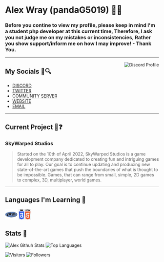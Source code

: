 # Alex Wray (pandaG5019) 👋😇
### Before you contine to view my profile, please keep in mind I'm a student php developer at this current time, Therefore, I ask you not judge me on my mistakes or inconsistencies, Rather you show support/inform me on how I may improve! - Thank You.

***

<div align="left"></div>
<a href="https://discord.com/users/670831469404618763"> 
    <img align=right alt="Discord Profile" src="https://lanyard.cnrad.dev/api/670831469404618763">
</a>

## My Socials 🧩🔍
* [DISCORD](https://discord.com/users/670831469404618763)
* [TWITTER](https://twitter.com/AlexWra30490350)
* [COMMUNITY SERVER](https://discord.gg/6RpMF9T8XE)
* [WEBSITE](https://google.com/)
* [EMAIL](mailto:alewray1070@gmail.com)

***

## Current Project 👀❓
### **SkyWarped Studios**
> Started on the 10th of April 2022, SkyWarped Studios is a game development company dedicated to creating fun and intriguing games for all to play. Our goal is to continue updating and producing new state-of-the-art games that push the boundaries of what is thought to be impossible. Games, that can range from small, simple, 2D games to complex, 3D, multiplayer, world games.
***
## Languages I'm Learning 💖
<img src="assets/php-logo.png" alt="PHP Logo" height=35 width=40> <img src="assets/css-html-logo.png" alt="PHP Logo" height=35 width=40>

## Stats 🐼
![Alex Githuh Stats](https://github-readme-stats.vercel.app/api?username=pandaG5019&include_all_commits=true&count_private=true&show_icons=true&theme=radical)
![Top Languages](https://github-readme-stats.vercel.app/api/top-langs/?username=Cosmic5173&layout=compact&theme=radical)

![Visitors](https://visitor-badge.laobi.icu/badge?page_id=pandaG5019.pandaG5019)
![Followers](https://img.shields.io/github/followers/pandaG5019label=Followers&style=social)
